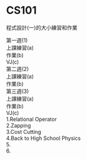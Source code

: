# CS101
程式設計(一)的大小練習和作業

第一週(1)  
上課練習(a)  
作業(b)  
VJ(c)  
第二週(2)  
上課練習(a)  
作業(b)  
第三週(3)  
上課練習(a)  
作業(b)  
VJ(c)  
  1.Relational Operator  
  2.Zapping  
  3.Cost Cutting  
  4.Back to High School Physics  
  5.  
  6.  
